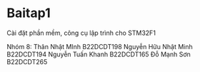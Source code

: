 # Baitap1
 Cài đặt phần mềm, công cụ lập trình cho STM32F1

Nhóm 8:
	Thân Nhật MInh      	B22DCDT198
	Nguyễn Hữu Nhật Minh	B22DCDT194
	Nguyễn Tuấn Khanh   	B22DCDT165
	Đỗ Mạnh Sơn         	B22DCDT265
